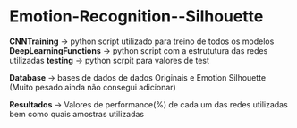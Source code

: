 # Emotion-Recognition--Silhouette
**CNNTraining** -> python script utilizado para treino de todos os modelos 
**DeepLearningFunctions** -> python script com a estrututura das redes utilizadas 
**testing** -> python scrpit para valores de test 

**Database** -> bases de dados de dados Originais e Emotion Silhouette (Muito pesado ainda não consegui adicionar)

**Resultados** -> Valores de performance(%) de cada um das redes utilizadas bem como quais amostras utilizadas

